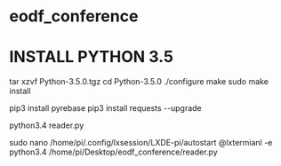 # eodf_conference

INSTALL PYTHON 3.5
==========================
tar xzvf Python-3.5.0.tgz
cd Python-3.5.0
./configure
make
sudo make install

pip3 install pyrebase
pip3 install requests --upgrade

python3.4 reader.py

sudo nano /home/pi/.config/lxsession/LXDE-pi/autostart
@lxtermianl -e python3.4 /home/pi/Desktop/eodf_conference/reader.py